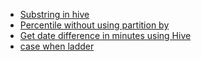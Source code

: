 - [Substring in hive](https://stackoverflow.com/questions/33113325/how-to-do-select-based-on-a-substring-of-a-particular-column-in-hiveql-and-sql)
- [Percentile without using partition by](https://stackoverflow.com/questions/49368902/sql-server-percentile-disc-for-column-median-without-partitioning)
- [Get date difference in minutes using Hive](https://stackoverflow.com/questions/33593080/how-to-get-date-difference-in-minutes-using-hive)
- [case when ladder](http://www.java2s.com/Code/SQLServer/Select-Query/Casewhenandelse.htm)
